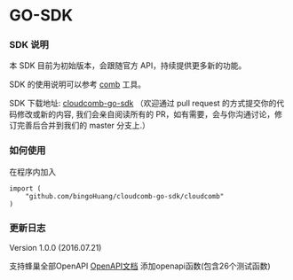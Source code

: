 # GO-SDK

### SDK 说明

本 SDK 目前为初始版本，会跟随官方 API，持续提供更多新的功能。

SDK 的使用说明可以参考 [comb](https://github.com/cloudcomb-help/md/blob/master/%E5%AE%B9%E5%99%A8%E6%9C%8D%E5%8A%A1/%E5%AE%B9%E5%99%A8%E7%AE%A1%E7%90%86/%E4%BD%BF%E7%94%A8%E6%8C%87%E5%8D%97/CLI%E6%8E%A7%E5%88%B6%E5%8F%B0.md) 工具。

SDK 下载地址: [cloudcomb-go-sdk](https://github.com/bingoHuang/cloudcomb-go-sdk) （欢迎通过 pull request 的方式提交你的代码修改或新的内容, 我们会亲自阅读所有的 PR，如有需要，会与你沟通讨论，修订完善后合并到我们的 master 分支上.）

### 如何使用

在程序内加入

    import (
    	"github.com/bingoHuang/cloudcomb-go-sdk/cloudcomb"
    )

### 更新日志

Version 1.0.0 (2016.07.21)

支持蜂巢全部OpenAPI [OpenAPI文档](https://github.com/cloudcomb-help/md/blob/master/%E5%AE%B9%E5%99%A8%E6%9C%8D%E5%8A%A1/%E5%AE%B9%E5%99%A8%E7%AE%A1%E7%90%86/%E4%BD%BF%E7%94%A8%E6%8C%87%E5%8D%97/API%E6%89%8B%E5%86%8C/OpenAPI%E4%BB%8B%E7%BB%8D.md)
添加openapi函数(包含26个测试函数)


